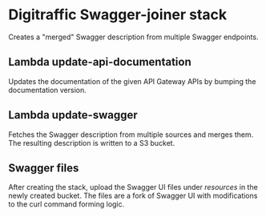 # Digitraffic Swagger-joiner stack

Creates a "merged" Swagger description from multiple Swagger endpoints.

## Lambda update-api-documentation
Updates the documentation of the given API Gateway APIs by bumping the documentation version.

## Lambda update-swagger
Fetches the Swagger description from multiple sources and merges them.
The resulting description is written to a S3 bucket.

## Swagger files
After creating the stack, upload the Swagger UI files under *resources* in the newly created bucket.
The files are a fork of Swagger UI with modifications to the curl command forming logic.
